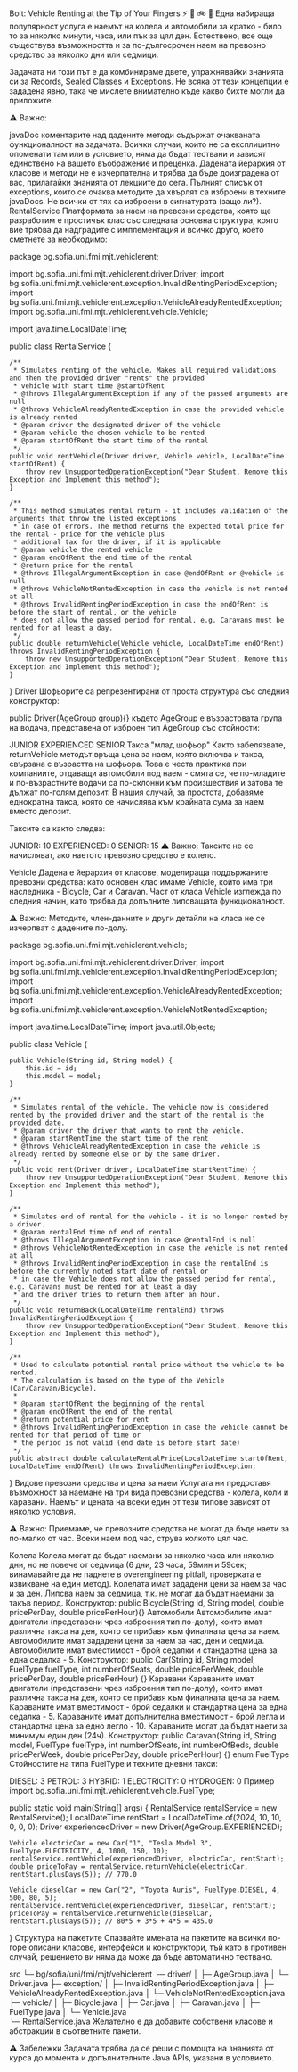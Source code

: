 Bolt: Vehicle Renting at the Tip of Your Fingers ⚡ 🚗 🚲 🚐
Една набираща популярност услуга е наемът на колела и автомобили за кратко - било то за няколко минути, часа, или пък за цял ден. Естествено, все още съществува възможността и за по-дългосрочен наем на превозно средство за няколко дни или седмици.

Задачата ни този път е да комбинираме двете, упражнявайки знанията си за Records, Sealed Classes и Exceptions. Не всяка от тези концепции е зададена явно, така че мислете внимателно къде какво бихте могли да приложите.

⚠️ Важно:

javaDoc коментарите над дадените методи съдържат очакваната функционалност на задачата.
Всички случаи, които не са експлицитно опоменати там или в условието, няма да бъдат тествани и зависят единствено на вашето въображение и преценка.
Дадената йерархия от класове и методи не е изчерпателна и трябва да бъде доизградена от вас, прилагайки знанията от лекциите до сега.
Пълният списък от exceptions, които се очаква методите да хвърлят са изброени в техните javaDocs. Не всички от тях са изброени в сигнатурата (защо ли?).
RentalService
Платформата за наем на превозни средства, която ще разработим е простичък клас със следната основна структура, която вие трябва да надградите с имплементация и всичко друго, което сметнете за необходимо:

package bg.sofia.uni.fmi.mjt.vehiclerent;

import bg.sofia.uni.fmi.mjt.vehiclerent.driver.Driver;
import bg.sofia.uni.fmi.mjt.vehiclerent.exception.InvalidRentingPeriodException;
import bg.sofia.uni.fmi.mjt.vehiclerent.exception.VehicleAlreadyRentedException;
import bg.sofia.uni.fmi.mjt.vehiclerent.vehicle.Vehicle;

import java.time.LocalDateTime;

public class RentalService {

    /**
     * Simulates renting of the vehicle. Makes all required validations and then the provided driver "rents" the provided
     * vehicle with start time @startOfRent
     * @throws IllegalArgumentException if any of the passed arguments are null
     * @throws VehicleAlreadyRentedException in case the provided vehicle is already rented
     * @param driver the designated driver of the vehicle
     * @param vehicle the chosen vehicle to be rented
     * @param startOfRent the start time of the rental
     */
    public void rentVehicle(Driver driver, Vehicle vehicle, LocalDateTime startOfRent) {
        throw new UnsupportedOperationException("Dear Student, Remove this Exception and Implement this method");
    }

    /**
     * This method simulates rental return - it includes validation of the arguments that throw the listed exceptions 
     * in case of errors. The method returns the expected total price for the rental - price for the vehicle plus
     * additional tax for the driver, if it is applicable 
     * @param vehicle the rented vehicle
     * @param endOfRent the end time of the rental
     * @return price for the rental
     * @throws IllegalArgumentException in case @endOfRent or @vehicle is null
     * @throws VehicleNotRentedException in case the vehicle is not rented at all
     * @throws InvalidRentingPeriodException in case the endOfRent is before the start of rental, or the vehicle 
     * does not allow the passed period for rental, e.g. Caravans must be rented for at least a day.
     */
    public double returnVehicle(Vehicle vehicle, LocalDateTime endOfRent) throws InvalidRentingPeriodException {
        throw new UnsupportedOperationException("Dear Student, Remove this Exception and Implement this method");
    }
}
Driver
Шофьорите са репрезентирани от проста структура със следния конструктор:

public Driver(AgeGroup group){}
където AgeGroup е възрастовата група на водача, представена от изброен тип AgeGroup със стойности:

JUNIOR
EXPERIENCED
SENIOR
Такса "млад шофьор"
Както забелязвате, returnVehicle методът връща цена за наем, която включва и такса, свързана с възрастта на шофьора. Това е честа практика при компаниите, отдаващи автомобили под наем - смята се, че по-младите и по-възрастните водачи са по-склонни към произшествия и затова те дължат по-голям депозит. В нашия случай, за простота, добавяме еднократна такса, която се начислява към крайната сума за наем вместо депозит.

Таксите са както следва:

JUNIOR: 10
EXPERIENCED: 0
SENIOR: 15
⚠️ Важно: Таксите не се начисляват, ако наетото превозно средство е колело.

Vehicle
Дадена е йерархия от класове, моделираща поддържаните превозни средства: като основен клас имаме Vehicle, който има три наследника - Bicycle, Car и Caravan. Част от класа Vehicle изглежда по следния начин, като трябва да допълните липсващата функционалност.

⚠️ Важно: Методите, член-данните и други детайли на класа не се изчерпват с дадените по-долу.

package bg.sofia.uni.fmi.mjt.vehiclerent.vehicle;

import bg.sofia.uni.fmi.mjt.vehiclerent.driver.Driver;
import bg.sofia.uni.fmi.mjt.vehiclerent.exception.InvalidRentingPeriodException;
import bg.sofia.uni.fmi.mjt.vehiclerent.exception.VehicleAlreadyRentedException;
import bg.sofia.uni.fmi.mjt.vehiclerent.exception.VehicleNotRentedException;

import java.time.LocalDateTime;
import java.util.Objects;

public class Vehicle {
    
    public Vehicle(String id, String model) {
        this.id = id;
        this.model = model;
    }

    /**
     * Simulates rental of the vehicle. The vehicle now is considered rented by the provided driver and the start of the rental is the provided date.
     * @param driver the driver that wants to rent the vehicle.
     * @param startRentTime the start time of the rent
     * @throws VehicleAlreadyRentedException in case the vehicle is already rented by someone else or by the same driver.
     */
    public void rent(Driver driver, LocalDateTime startRentTime) {
        throw new UnsupportedOperationException("Dear Student, Remove this Exception and Implement this method");
    }

    /**
     * Simulates end of rental for the vehicle - it is no longer rented by a driver.
     * @param rentalEnd time of end of rental
     * @throws IllegalArgumentException in case @rentalEnd is null
     * @throws VehicleNotRentedException in case the vehicle is not rented at all
     * @throws InvalidRentingPeriodException in case the rentalEnd is before the currently noted start date of rental or
     * in case the Vehicle does not allow the passed period for rental, e.g. Caravans must be rented for at least a day
     * and the driver tries to return them after an hour.
     */
    public void returnBack(LocalDateTime rentalEnd) throws InvalidRentingPeriodException {
        throw new UnsupportedOperationException("Dear Student, Remove this Exception and Implement this method");
    }

    /**
     * Used to calculate potential rental price without the vehicle to be rented.
     * The calculation is based on the type of the Vehicle (Car/Caravan/Bicycle).
     *
     * @param startOfRent the beginning of the rental
     * @param endOfRent the end of the rental
     * @return potential price for rent
     * @throws InvalidRentingPeriodException in case the vehicle cannot be rented for that period of time or 
     * the period is not valid (end date is before start date)
     */
    public abstract double calculateRentalPrice(LocalDateTime startOfRent, LocalDateTime endOfRent) throws InvalidRentingPeriodException;

}
Видове превозни средства и цена за наем
Услугата ни предоставя възможност за наемане на три вида превозни средства - колела, коли и каравани. Наемът и цената на всеки един от тези типове зависят от няколко условия.

⚠️ Важно: Приемаме, че превозните средства не могат да бъде наети за по-малко от час. Всеки наем под час, струва колкото цял час.

Колела
Колела могат да бъдат наемани за няколко часа или няколко дни, но не повече от седмица (6 дни, 23 часа, 59мин и 59сек; винамавайте да не паднете в overengineering pitfall, проверката е извикване на един метод).
Колелата имат зададени цени за наем за час и за ден. Липсва наем за седмица, т.к. не могат да бъдат наемани за такъв период.
Конструктор:
public Bicycle(String id, String model, double pricePerDay, double pricePerHour){}
Автомобили
Автомобилите имат двигатели (представени чрез изброения тип по-долу), които имат различна такса на ден, която се прибавя към финалната цена за наем.
Автомобилите имат зададени цени за наем за час, ден и седмица.
Автомобилите имат вместимост - брой седалки и стандартна цена за една седалка - 5.
Конструктор:
public Car(String id, String model, FuelType fuelType, int numberOfSeats, double pricePerWeek, double pricePerDay, double pricePerHour) {}
Каравани
Караваните имат двигатели (представени чрез изброения тип по-долу), които имат различна такса на ден, която се прибавя към финалната цена за наем.
Караваните имат вместимост - брой седалки и стандартна цена за една седалка - 5.
Караваните имат допълнителна вместимост - брой легла и стандартна цена за едно легло - 10.
Караваните могат да бъдат наети за минимум един ден (24ч).
Конструктор:
public Caravan(String id, String model, FuelType fuelType, int numberOfSeats, int numberOfBeds, double pricePerWeek, double pricePerDay, double pricePerHour) {}
enum FuelType
Стойностите на типа FuelType и техните дневни такси:

DIESEL: 3
PETROL: 3
HYBRID: 1
ELECTRICITY: 0
HYDROGEN: 0
Пример
import bg.sofia.uni.fmi.mjt.vehiclerent.vehicle.FuelType;

public static void main(String[] args) {
    RentalService rentalService = new RentalService();
    LocalDateTime rentStart = LocalDateTime.of(2024, 10, 10, 0, 0, 0);
    Driver experiencedDriver = new Driver(AgeGroup.EXPERIENCED);
   
    Vehicle electricCar = new Car("1", "Tesla Model 3", FuelType.ELECTRICITY, 4, 1000, 150, 10);
    rentalService.rentVehicle(experiencedDriver, electricCar, rentStart);
    double priceToPay = rentalService.returnVehicle(electricCar, rentStart.plusDays(5)); // 770.0
    
    Vehicle dieselCar = new Car("2", "Toyota Auris", FuelType.DIESEL, 4, 500, 80, 5);
    rentalService.rentVehicle(experiencedDriver, dieselCar, rentStart);
    priceToPay = rentalService.returnVehicle(dieselCar, rentStart.plusDays(5)); // 80*5 + 3*5 + 4*5 = 435.0
}
Структура на пакетите
Спазвайте имената на пакетите на всички по-горе описани класове, интерфейси и конструктори, тъй като в противен случай, решението ви няма да може да бъде автоматично тествано.

src
└─ bg/sofia/uni/fmi/mjt/vehiclerent
    ├─ driver/
    │  ├─ AgeGroup.java
    │  └─ Driver.java
    ├─ exception/
    │  ├─ InvalidRentingPeriodException.java
    │  ├─ VehicleAlreadyRentedException.java
    │  └─ VehicleNotRentedException.java
    ├─ vehicle/
    │  ├─ Bicycle.java
    │  ├─ Car.java
    │  ├─ Caravan.java
    │  ├─ FuelType.java
    │  └─ Vehicle.java   
    └─ RentalService.java
Желателно е да добавите собствени класове и абстракции в съответните пакети.

⚠️ Забележки
Задачата трябва да се реши с помощта на знанията от курса до момента и допълнителните Java APIs, указани в условието.

